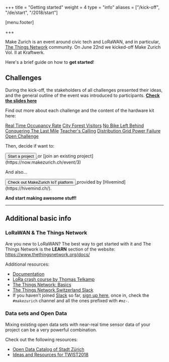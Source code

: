+++
title = "Getting started"
weight = 4
type = "info"
aliases = ["/kick-off", "/de/start", "/2018/start"]

[menu.footer]

+++

Make Zurich is an event around civic tech and LoRaWAN, and in particular, [The Things Network](https://thethingsnetwork.org) community. On June 22nd we kicked-off Make Zurich Vol. II at Kraftwerk.

Here's a brief guide on how to **get started**!

<!--more-->

## Challenges

During the kick-off, the stakeholders of all challenges presented their ideas, and the general outline of the event was introduced to participants. [**Check the slides here**<i class="fa fa-file-powerpoint-o ml-2"></i>](https://speakerdeck.com/gonzalocasas/make-zurich-vol-ii-kick-off)

Find out more about each challenge and the content of the hardware kit here:

<span class="badge badge-pill purple darken-4"><a href="/box/1" class="white-text"><i class="fa fa-caret-right" aria-hidden="true"></i> Real Time Occupancy Rate</a></span>
<span class="badge badge-pill purple darken-4"><a href="/box/2" class="white-text"><i class="fa fa-caret-right" aria-hidden="true"></i> City Forest Visitors</a></span>
<span class="badge badge-pill purple darken-4"><a href="/box/3" class="white-text"><i class="fa fa-caret-right" aria-hidden="true"></i> No Bike Left Behind</a></span>
<span class="badge badge-pill purple darken-4"><a href="/box/4" class="white-text"><i class="fa fa-caret-right" aria-hidden="true"></i> Conquering The Last Mile</a></span>
<span class="badge badge-pill purple darken-4"><a href="/box/5" class="white-text"><i class="fa fa-caret-right" aria-hidden="true"></i> Teacher's Calling</a></span>
<span class="badge badge-pill purple darken-4"><a href="/box/6" class="white-text"><i class="fa fa-caret-right" aria-hidden="true"></i> Distribution Grid Power Failure</a></span>
<span class="badge badge-pill purple darken-4"><a href="/box/7" class="white-text"><i class="fa fa-caret-right" aria-hidden="true"></i> Open Challenge</a></span>

Then, decide if want to:

<a href="https://now.makezurich.ch/event/3/project/new" target="_blank">
  <button type="button" class="btn event-primary-color m-0 waves-effect waves-light" >
      Start a project <i class="fa fa-flag-checkered ml-2"></i>
  </button>
</a> or [join an existing project](https://now.makezurich.ch/event/3)

And also...

<a href="https://platform.makezurich.ch/" target="_blank">
  <button type="button" class="btn event-primary-color m-0 waves-effect waves-light" >
      Check out MakeZurich IoT platform <i class="fa fa-cog ml-2"></i>
  </button>
</a> provided by [Hivemind](https://hivemind.ch/).

**And start making awesome stuff!**

---

## Additional basic info

### LoRaWAN & The Things Network

Are you new to LoRaWAN? The best way to get started with it and The Things Network is the **LEARN** section of the website: https://www.thethingsnetwork.org/docs/

Additional resources:

* [Documentation](https://www.thethingsnetwork.org/docs/)
* [LoRa crash course by Thomas Telkamp](https://www.youtube.com/watch?v=T3dGLqZrjIQ)
* [The Things Network: Basics](https://speakerdeck.com/gonzalocasas/the-things-network-basic-presentation)
* [The Things Network Switzerland Slack](https://ttn-ch.slack.com/)
* If you haven’t joined [Slack](https://slack.com/) so far, [sign up here](https://ttn-ch.herokuapp.com/), once in, check the `#makezurich` channel and all the ones prefixed with `#mz-`.

### Data sets and Open Data

Mixing existing open data sets with near-real time sensor data of your project can be a very powerful combination.

Check out the following resources:

* [Open Data Catalog of Stadt Zürich](https://stadt-zuerich.ch/opendata/)
* [Ideas and Resources for TWIST2018](http://www.twist2018.ch/ideas/)

